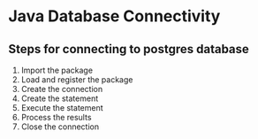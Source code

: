 # Java Database Connectivity
## Steps for connecting to postgres database
1. Import the package
2. Load and register the package
3. Create the connection
4. Create the statement
5. Execute the statement
6. Process the results
7. Close the connection